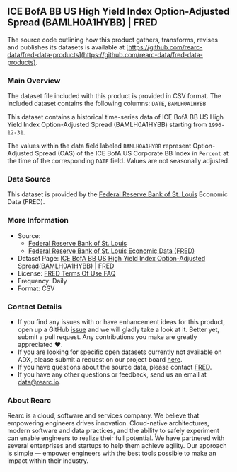 ##  ICE BofA BB US High Yield Index Option-Adjusted Spread (BAMLH0A1HYBB)	 | FRED

The source code outlining how this product gathers, transforms, revises and publishes its datasets is available at [https://github.com/rearc-data/fred-data-products](https://github.com/rearc-data/fred-data-products).

### Main Overview
The dataset file included with this product is provided in CSV format. The included dataset contains the following columns: 
`DATE`, `BAMLH0A1HYBB`

This dataset contains a historical time-series data of ICE BofA BB US High Yield Index Option-Adjusted Spread (BAMLH0A1HYBB) starting from `1996-12-31`. 
 
The values within the data field labeled `BAMLH0A1HYBB` represent Option-Adjusted Spread (OAS) of the ICE BofA US Corporate BB Index in `Percent` at the time of the corresponding `DATE` field. Values are not seasonally adjusted.

### Data Source
This dataset is provided by the [Federal Reserve Bank of St. Louis](https://fred.stlouisfed.org/) Economic Data (FRED). 

### More Information
- Source: 
  - [Federal Reserve Bank of St. Louis](https://www.stlouisfed.org)
  - [Federal Reserve Bank of St. Louis Economic Data (FRED)](https://fred.stlouisfed.org/)
- Dataset Page: [ICE BofA BB US High Yield Index Option-Adjusted Spread(BAMLH0A1HYBB) | FRED](https://fred.stlouisfed.org/series/BAMLH0A1HYBB)
- License: [FRED Terms Of Use FAQ](https://fred.stlouisfed.org/legal/)
- Frequency: Daily
- Format: CSV

### Contact Details
- If you find any issues with or have enhancement ideas for this product, open up a GitHub [issue](https://github.com/rearc-data/fred-permit/issues) and we will gladly take a look at it. Better yet, submit a pull request. Any contributions you make are greatly appreciated :heart:.
- If you are looking for specific open datasets currently not available on ADX, please submit a request on our project board [here](https://github.com/orgs/rearc-data/projects/1).
- If you have questions about the source data, please contact [FRED](https://fred.stlouisfed.org/contactus/).
- If you have any other questions or feedback, send us an email at data@rearc.io.

### About Rearc
Rearc is a cloud, software and services company. We believe that empowering engineers drives innovation. Cloud-native architectures, modern software and data practices, and the ability to safely experiment can enable engineers to realize their full potential. We have partnered with several enterprises and startups to help them achieve agility. Our approach is simple — empower engineers with the best tools possible to make an impact within their industry.
